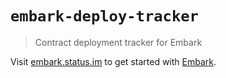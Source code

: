 # `embark-deploy-tracker`

> Contract deployment tracker for Embark

Visit [embark.status.im](https://embark.status.im/) to get started with
[Embark](https://github.com/embark-framework/embark).
